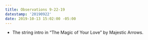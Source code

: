 ```yaml
---
title: Observations 9-22-19
datestamp: '20190922'
date: 2019-10-13 15:02:00 -05:00
---
```


- The string intro in “The Magic of Your Love” by Majestic Arrows.
